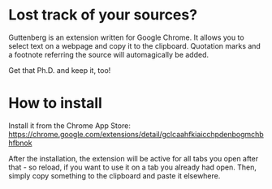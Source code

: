 Lost track of your sources?
===========================
Guttenberg is an extension written for Google Chrome. It allows you to select text on a webpage and copy it to the clipboard. Quotation marks and a footnote referring the source will automagically be added.

Get that Ph.D. and keep it, too!

How to install
==============
Install it from the Chrome App Store: <https://chrome.google.com/extensions/detail/gclcaahfkiaicchpdenbogmchbhfbnok>

After the installation, the extension will be active for all tabs you open after that - so reload, if you want to use it on a tab you already had open. Then, simply copy something to the clipboard and paste it elsewhere.
